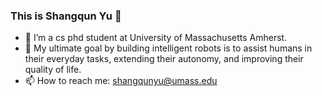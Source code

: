 ### This is Shangqun Yu  👋  
- 🔭 I’m a cs phd student at University of Massachusetts Amherst.
- 👯 My ultimate goal by building intelligent robots is to assist humans in their everyday tasks, extending their autonomy, and improving their quality of life. 
- 📫 How to reach me: shangqunyu@umass.edu
<!--
**ShangqunYu/ShangqunYu** is a ✨ _special_ ✨ repository because its `README.md` (this file) appears on your GitHub profile. 
--> 
